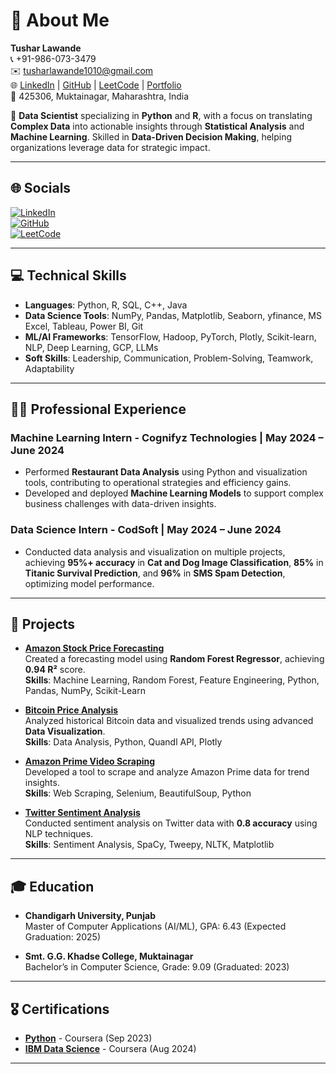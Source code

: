 # 💫 About Me

**Tushar Lawande**  
📞 +91-986-073-3479  
✉️ [tusharlawande1010@gmail.com](mailto:tusharlawande1010@gmail.com)  
🌐 [LinkedIn](https://linkedin.com/in/tusharlawande) | [GitHub](https://github.com/tusharlawande) | [LeetCode](https://leetcode.com/tusharlawande) | [Portfolio](https://portfolio.com/tusharlawande)  
📍 425306, Muktainagar, Maharashtra, India  

🚀 **Data Scientist** specializing in **Python** and **R**, with a focus on translating **Complex Data** into actionable insights through **Statistical Analysis** and **Machine Learning**. Skilled in **Data-Driven Decision Making**, helping organizations leverage data for strategic impact.

---

## 🌐 Socials
[![LinkedIn](https://img.shields.io/badge/LinkedIn-%230077B5.svg?logo=linkedin&logoColor=white)](https://linkedin.com/in/tusharlawande)  
[![GitHub](https://img.shields.io/badge/GitHub-%2312100E.svg?logo=github&logoColor=white)](https://github.com/tusharlawande)  
[![LeetCode](https://img.shields.io/badge/LeetCode-%23FFA116.svg?logo=leetcode&logoColor=white)](https://leetcode.com/tusharlawande)  

---

## 💻 Technical Skills
- **Languages**: Python, R, SQL, C++, Java
- **Data Science Tools**: NumPy, Pandas, Matplotlib, Seaborn, yfinance, MS Excel, Tableau, Power BI, Git
- **ML/AI Frameworks**: TensorFlow, Hadoop, PyTorch, Plotly, Scikit-learn, NLP, Deep Learning, GCP, LLMs
- **Soft Skills**: Leadership, Communication, Problem-Solving, Teamwork, Adaptability

---

## 🧑‍💼 Professional Experience
### **Machine Learning Intern** - Cognifyz Technologies | May 2024 – June 2024
- Performed **Restaurant Data Analysis** using Python and visualization tools, contributing to operational strategies and efficiency gains.
- Developed and deployed **Machine Learning Models** to support complex business challenges with data-driven insights.

### **Data Science Intern** - CodSoft | May 2024 – June 2024
- Conducted data analysis and visualization on multiple projects, achieving **95%+ accuracy** in **Cat and Dog Image Classification**, **85%** in **Titanic Survival Prediction**, and **96%** in **SMS Spam Detection**, optimizing model performance.

---

## 📂 Projects
- **[Amazon Stock Price Forecasting](https://github.com/tusharlawande/amazon-stock-forecast)**  
  Created a forecasting model using **Random Forest Regressor**, achieving **0.94 R²** score.  
  **Skills**: Machine Learning, Random Forest, Feature Engineering, Python, Pandas, NumPy, Scikit-Learn  

- **[Bitcoin Price Analysis](https://github.com/tusharlawande/bitcoin-price-analysis)**  
  Analyzed historical Bitcoin data and visualized trends using advanced **Data Visualization**.  
  **Skills**: Data Analysis, Python, Quandl API, Plotly  

- **[Amazon Prime Video Scraping](https://github.com/tusharlawande/amazon-prime-scraping)**  
  Developed a tool to scrape and analyze Amazon Prime data for trend insights.  
  **Skills**: Web Scraping, Selenium, BeautifulSoup, Python  

- **[Twitter Sentiment Analysis](https://github.com/tusharlawande/twitter-sentiment-analysis)**  
  Conducted sentiment analysis on Twitter data with **0.8 accuracy** using NLP techniques.  
  **Skills**: Sentiment Analysis, SpaCy, Tweepy, NLTK, Matplotlib  

---

## 🎓 Education
- **Chandigarh University, Punjab**  
  Master of Computer Applications (AI/ML), GPA: 6.43 (Expected Graduation: 2025)

- **Smt. G.G. Khadse College, Muktainagar**  
  Bachelor’s in Computer Science, Grade: 9.09 (Graduated: 2023)

---

## 🎖️ Certifications
- **[Python](https://coursera.org/share/certificate_link)** - Coursera (Sep 2023)
- **[IBM Data Science](https://coursera.org/share/certificate_link)** - Coursera (Aug 2024)

---

<!-- Proudly created with GPRM ( https://gprm.itsvg.in ) -->
